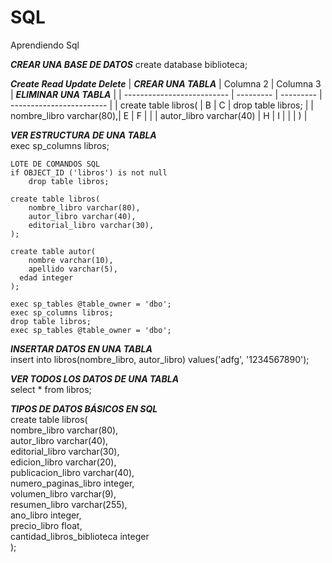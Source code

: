 # SQL
Aprendiendo Sql

**_CREAR UNA BASE DE DATOS_**
create database biblioteca;

**_Create Read Update Delete_**
| **_CREAR UNA TABLA_**      | Columna 2 | Columna 3 | **_ELIMINAR UNA TABLA_** |
| -------------------------- | --------- | --------- | ------------------------ |
| create table libros(       | B         | C         | drop table libros;       |
| 	nombre_libro varchar(80),| E         | F         |                          |
| 	autor_libro varchar(40)  | H         | I         |                          |
| )                          |


**_VER ESTRUCTURA DE UNA TABLA_**   
exec sp_columns libros;

```
LOTE DE COMANDOS SQL
if OBJECT_ID ('libros') is not null
	drop table libros;

create table libros(
	nombre_libro varchar(80),
	autor_libro varchar(40),
	editorial_libro varchar(30),
);

create table autor(
	nombre varchar(10),
	apellido varchar(5),
  edad integer
);

exec sp_tables @table_owner = 'dbo';
exec sp_columns libros;
drop table libros;
exec sp_tables @table_owner = 'dbo';
```

**_INSERTAR DATOS EN UNA TABLA_**  
insert into libros(nombre_libro, autor_libro) 
			values('adfg', '1234567890');

**_VER TODOS LOS DATOS DE UNA TABLA_**   
select * from libros;

**_TIPOS DE DATOS BÁSICOS EN SQL_**  
create table libros(  
	nombre_libro varchar(80),  
	autor_libro varchar(40),  
	editorial_libro varchar(30),  
	edicion_libro varchar(20),  
	publicacion_libro varchar(40),  
	numero_paginas_libro integer,  
	volumen_libro varchar(9),  
	resumen_libro varchar(255),  
	ano_libro integer,  
	precio_libro float,  
	cantidad_libros_biblioteca integer  
);  
